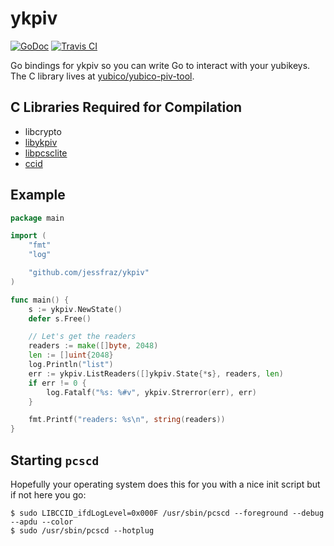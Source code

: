# ykpiv

[![GoDoc](https://godoc.org/github.com/jessfraz/ykpiv?status.svg)](https://godoc.org/github.com/jessfraz/ykpiv) [![Travis CI](https://travis-ci.org/jessfraz/ykpiv.svg?branch=master)](https://travis-ci.org/jessfraz/ykpiv)

Go bindings for ykpiv so you can write Go to interact with your yubikeys.
The C library lives at
[yubico/yubico-piv-tool](https://github.com/Yubico/yubico-piv-tool).

## C Libraries Required for Compilation

- libcrypto
- [libykpiv](https://github.com/Yubico/yubico-piv-tool/)
- [libpcsclite](https://pcsclite.alioth.debian.org/pcsclite.html)
- [ccid](https://pcsclite.alioth.debian.org/ccid.html)

## Example

```go
package main

import (
	"fmt"
	"log"

	"github.com/jessfraz/ykpiv"
)

func main() {
	s := ykpiv.NewState()
	defer s.Free()

	// Let's get the readers
	readers := make([]byte, 2048)
	len := []uint{2048}
	log.Println("list")
	err := ykpiv.ListReaders([]ykpiv.State{*s}, readers, len)
	if err != 0 {
		log.Fatalf("%s: %#v", ykpiv.Strerror(err), err)
	}

	fmt.Printf("readers: %s\n", string(readers))
}
```

## Starting `pcscd`

Hopefully your operating system does this for you with a nice init script but
if not here you go:

```console
$ sudo LIBCCID_ifdLogLevel=0x000F /usr/sbin/pcscd --foreground --debug --apdu --color
$ sudo /usr/sbin/pcscd --hotplug
```
